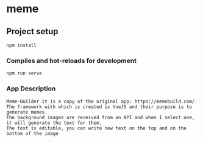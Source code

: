 # meme

## Project setup
```
npm install
```

### Compiles and hot-reloads for development
```
npm run serve
```

### App Description
```
Meme-Builder it is a copy of the original app: https://memebuild.com/. 
The framework with which is created is VueJS and their purpose is to generate memes.
The background images are received from an API and when I select one, it will generate the text for them. 
The text is editable, you can write new text on the top and on the bottom of the image
```
